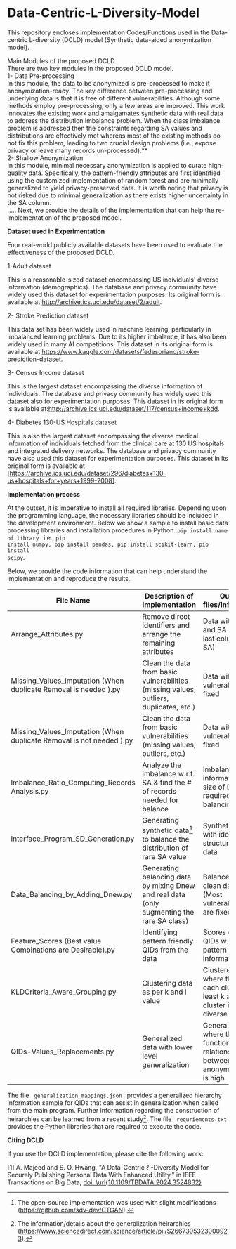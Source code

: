 # Data-Centric-L-Diversity-Model

This repository encloses implementation Codes/Functions used in the Data-centric L-diversity (DCLD) model (Synthetic data-aided anonymization model).

Main Modules of the proposed DCLD 
<br>
There are two key modules in the proposed DCLD model.
<br>
1- Data Pre-processing
<br>
In this module, the data to be anonymized is pre-processed to make it anonymization-ready. The key difference between pre-processing and underlying data is that it is free of different vulnerabilities. Although some methods employ pre-processing, only a few areas are improved. This work innovates the existing work and amalgamates synthetic data with real data to address the distribution imbalance problem. When the class imbalance problem is addressed then the constraints regarding SA values and distributions are effectively met whereas most of the existing methods do not fix this problem, leading to two crucial design problems (i.e., expose privacy or leave many records un-processed).**
<br>
2- Shallow Anonymization
<br>
In this module, minimal necessary anonymization is applied to curate high-quality data. Specifically, the pattern-friendly attributes are first identified using the customized implementation of random forest and are minimally generalized to yield privacy-preserved data. It is worth noting that privacy is not risked due to minimal generalization as there exists higher uncertainty in the SA column.
<br>
.....
Next, we provide the details of the implementation that can help the re-implementation of the proposed model.

**Dataset used in Experimentation**

Four real-world publicly available datasets have been used to evaluate the effectiveness of the proposed DCLD.

1-Adult dataset

This is a reasonable-sized dataset encompassing US individuals' diverse information (demographics). The database and privacy community have widely used this dataset for experimentation purposes. Its original form is available at http://archive.ics.uci.edu/dataset/2/adult. 

2- Stroke Prediction dataset

This data set has been widely used in machine learning, particularly in imbalanced learning problems. Due to its higher imbalance, it has also been widely used in many AI competitions. This dataset in its original form is available at https://www.kaggle.com/datasets/fedesoriano/stroke-prediction-dataset. 

3- Census Income dataset

This is the largest dataset encompassing the diverse information of individuals. The database and privacy community has widely used this dataset also for experimentation purposes. This dataset in its original form is available at:http://archive.ics.uci.edu/dataset/117/census+income+kdd. 

4- Diabetes 130-US Hospitals dataset

This is also the largest dataset encompassing the diverse medical information of individuals fetched from the clinical care at 130 US hospitals and integrated delivery networks. The database and privacy community have also used this dataset for experimentation purposes. This dataset in its original form is available at [https://archive.ics.uci.edu/dataset/296/diabetes+130-us+hospitals+for+years+1999-2008].

**Implementation process**


At the outset, it is imperative to install all required libraries. Depending upon the programming language, the necessary libraries should be included in the development environment.
Below we show a sample to install basic data processing libraries and installation procedures in Python.
<code>pip install name of library </code> i.e., <code>pip install numpy, pip install pandas, pip install scikit-learn, pip install scipy</code>.

Below, we provide the code information that can help understand the implementation and reproduce the results.

| File Name | Description of implementation | Output files/information
| ------------- | ------------- | ------------- |
| Arrange_Attributes.py  | Remove direct identifiers and arrange the remaining attributes  | Data with QIDs and SA only (The last column is SA)  |
| Missing_Values_Imputation (When duplicate Removal is needed ).py  | Clean the data from basic vulnerabilities (missing values, outliers, duplicates, etc.)  |Data with basic vulnerabilities fixed  |
| Missing_Values_Imputation (When duplicate Removal is not needed ).py  | Clean the data from basic vulnerabilities (missing values, outliers, etc.)  |Data with basic vulnerabilities fixed   |
| Imbalance_Ratio_Computing_Records Analysis.py  | Analyze the imbalance w.r.t. SA & find the # of records needed for balance  |Imbalance ratio information, and size of Dnew required for data balancing  |
| Interface_Program_SD_Generation.py  | Generating synthetic data[^1] to balance the distribution of rare SA value  | Synthetic data with identical structure to real data  |
| Data_Balancing_by_Adding_Dnew.py  | Generating balancing data by mixing Dnew and real data (only augmenting the rare SA class)  | Balanced and clean dataset (Most vulnerabilities are fixed)  |
| Feature_Scores  (Best value Combinations are Desirable).py  | Identifying pattern friendly QIDs from the data  | Scores of the QIDs w.r.t. pattern information  |
| KLDCriteria_Aware_Grouping.py  | Clustering data as per k and l value  | Clustered data where the size of each cluster is at least k and every cluster is 2-diverse  |
| QIDs-Values_Replacements.py  |Generalized data with lower level generalization | Generalized data where the functional relationship between real and anonymized data is high |

[^1]: The open-source implementation was used with slight modifications (https://github.com/sdv-dev/CTGAN). 
[^2]: The information/details about the generalization heirarchies (https://www.sciencedirect.com/science/article/pii/S2667305323000923). 



The file <code> generalization_mappings.json </code>  provides a generalized hierarchy information sample for QIDs that can assist in generalization when called from the main program. Further information regarding the construction of heirarchies can be learned from a recent study[^2]. The file <code> requriements.txt </code>  provides the Python libraries that are required to execute the code.

**Citing DCLD**

If you use the DCLD implementation, please cite the following work:

[1] A. Majeed and S. O. Hwang, "A Data-Centric  ℓ -Diversity Model for Securely Publishing Personal Data With Enhanced Utility," in IEEE Transactions on Big Data, [doi: \url{10.1109/TBDATA.2024.3524832}](https://ieeexplore.ieee.org/document/10819610)

